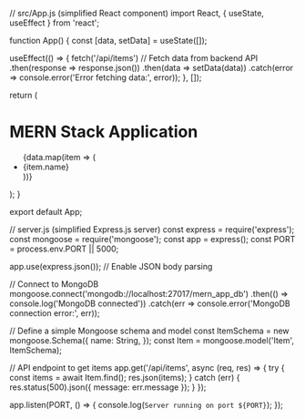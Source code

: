 
// src/App.js (simplified React component)
import React, { useState, useEffect } from 'react';

function App() {
  const [data, setData] = useState([]);

  useEffect(() => {
    fetch('/api/items') // Fetch data from backend API
      .then(response => response.json())
      .then(data => setData(data))
      .catch(error => console.error('Error fetching data:', error));
  }, []);

  return (
    <div className="App">
      <h1>MERN Stack Application</h1>
      <ul>
        {data.map(item => (
          <li key={item._id}>{item.name}</li>
        ))}
      </ul>
    </div>
  );
}

export default App;

// server.js (simplified Express.js server)
const express = require('express');
const mongoose = require('mongoose');
const app = express();
const PORT = process.env.PORT || 5000;

app.use(express.json()); // Enable JSON body parsing

// Connect to MongoDB
mongoose.connect('mongodb://localhost:27017/mern_app_db')
  .then(() => console.log('MongoDB connected'))
  .catch(err => console.error('MongoDB connection error:', err));

// Define a simple Mongoose schema and model
const ItemSchema = new mongoose.Schema({
  name: String,
});
const Item = mongoose.model('Item', ItemSchema);

// API endpoint to get items
app.get('/api/items', async (req, res) => {
  try {
    const items = await Item.find();
    res.json(items);
  } catch (err) {
    res.status(500).json({ message: err.message });
  }
});

app.listen(PORT, () => {
  console.log(`Server running on port ${PORT}`);
});
